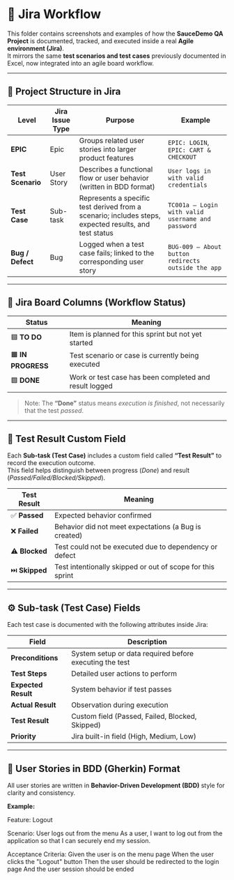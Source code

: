 # 🧭 Jira Workflow

This folder contains screenshots and examples of how the **SauceDemo QA Project** is documented, tracked, and executed inside a real **Agile environment (Jira)**.  
It mirrors the same **test scenarios and test cases** previously documented in Excel, now integrated into an agile board workflow.

---

## 🧩 Project Structure in Jira

| **Level** | **Jira Issue Type** | **Purpose** | **Example** |
|------------|---------------------|--------------|--------------|
| **EPIC** | Epic | Groups related user stories into larger product features | `EPIC: LOGIN`, `EPIC: CART & CHECKOUT` |
| **Test Scenario** | User Story | Describes a functional flow or user behavior (written in BDD format) | `User logs in with valid credentials` |
| **Test Case** | Sub-task | Represents a specific test derived from a scenario; includes steps, expected results, and test status | `TC001a – Login with valid username and password` |
| **Bug / Defect** | Bug | Logged when a test case fails; linked to the corresponding user story | `BUG-009 – About button redirects outside the app` |

---

## 🧱 Jira Board Columns (Workflow Status)

| **Status** | **Meaning** |
|-------------|-------------|
| 🟦 **TO DO** | Item is planned for this sprint but not yet started |
| 🟧 **IN PROGRESS** | Test scenario or case is currently being executed |
| 🟩 **DONE** | Work or test case has been completed and result logged |

> Note: The **“Done”** status means *execution is finished*, not necessarily that the test *passed*.

---

## 🧪 Test Result Custom Field

Each **Sub-task (Test Case)** includes a custom field called **“Test Result”** to record the execution outcome.  
This field helps distinguish between progress (*Done*) and result (*Passed/Failed/Blocked/Skipped*).

| **Test Result** | **Meaning** |
|------------------|-------------|
| ✅ **Passed** | Expected behavior confirmed |
| ❌ **Failed** | Behavior did not meet expectations (a Bug is created) |
| ⚠️ **Blocked** | Test could not be executed due to dependency or defect |
| ⏭️ **Skipped** | Test intentionally skipped or out of scope for this sprint |

---

## ⚙️ Sub-task (Test Case) Fields

Each test case is documented with the following attributes inside Jira:

| **Field** | **Description** |
|------------|----------------|
| **Preconditions** | System setup or data required before executing the test |
| **Test Steps** | Detailed user actions to perform |
| **Expected Result** | System behavior if test passes |
| **Actual Result** | Observation during execution |
| **Test Result** | Custom field (Passed, Failed, Blocked, Skipped) |
| **Priority** | Jira built-in field (High, Medium, Low) |

---

## 🧠 User Stories in BDD (Gherkin) Format

All user stories are written in **Behavior-Driven Development (BDD)** style for clarity and consistency.

**Example:**

Feature: Logout

Scenario: User logs out from the menu
As a user, I want to log out from the application so that I can securely end my session.

Acceptance Criteria:
Given the user is on the menu page
When the user clicks the "Logout" button
Then the user should be redirected to the login page
And the user session should be ended

